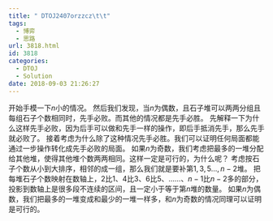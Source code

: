```yaml
---
title: " DTOJ2407orzzcz\t\t"
tags:
  - 博弈
  - 思路
url: 3818.html
id: 3818
categories:
  - DTOJ
  - Solution
date: 2018-09-03 21:26:27
---
```


开始手模一下$n$小的情况。 然后我们发现，当$n$为偶数，且石子堆可以两两分组且每组石子个数相同时，先手必败。而其他的情况都是先手必胜。 先解释一下为什么这样先手必败，因为后手可以做和先手一样的操作，即后手抵消先手，那么先手就必败了。 接着考虑为什么除了这种情况先手必胜。我们可以证明任何局面都能通过一步操作转化成先手必败的局面。 如果$n$为奇数，我们考虑把最多的一堆分配给其他堆，使得其他堆个数两两相同。这样一定是可行的，为什么呢？ 考虑按石子个数从小到大排序，相邻的成一组，那么我们就是要补第$1,3,5…,n-2$堆。 把每堆石子个数映射在数轴上，$2$比$1$、$4$比$3$、$6$比$5$、……、$n-1$比$n-2$多的部分，投影到数轴上是很多段不连续的区间，且一定小于等于第$n$堆的数量。 如果$n$为偶数，我们把最多的一堆变成和最少的一堆一样多，和$n$为奇数的情况同理可以证明是可行的。